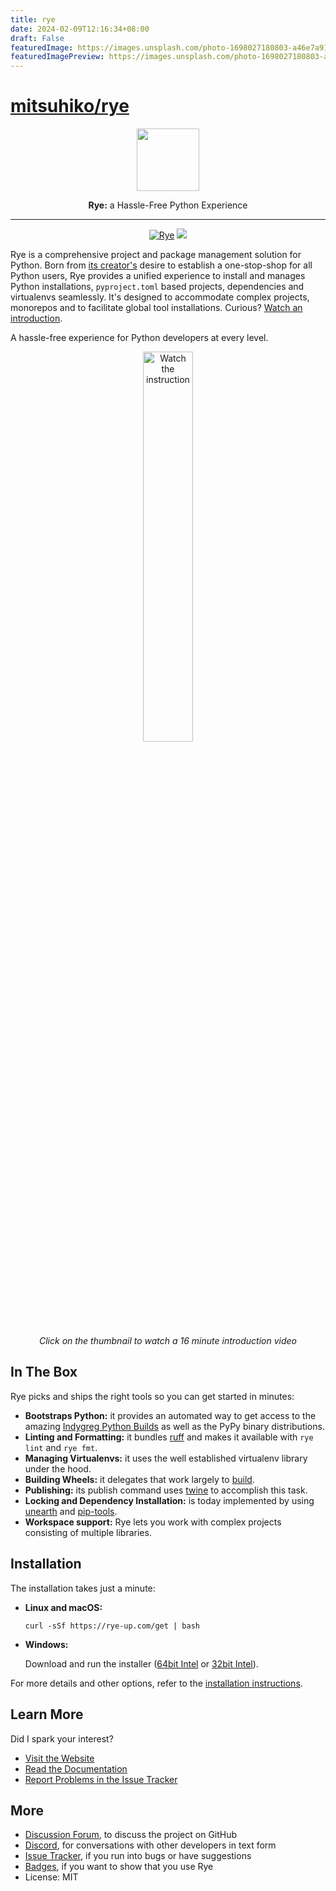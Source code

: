 ```yaml
---
title: rye
date: 2024-02-09T12:16:34+08:00
draft: False
featuredImage: https://images.unsplash.com/photo-1698027180803-a46e7a918c45?ixid=M3w0NjAwMjJ8MHwxfHJhbmRvbXx8fHx8fHx8fDE3MDc0NTIxMDF8&ixlib=rb-4.0.3
featuredImagePreview: https://images.unsplash.com/photo-1698027180803-a46e7a918c45?ixid=M3w0NjAwMjJ8MHwxfHJhbmRvbXx8fHx8fHx8fDE3MDc0NTIxMDF8&ixlib=rb-4.0.3
---
```


# [mitsuhiko/rye](https://github.com/mitsuhiko/rye)

<div align="center">
  <img src="docs/static/favicon.svg" width="100">
  <p><strong>Rye:</strong> a Hassle-Free Python Experience</p>
</div>

----
<div align="center">

[![Rye](https://img.shields.io/endpoint?url=https://raw.githubusercontent.com/mitsuhiko/rye/main/artwork/badge.json)](https://rye-up.com)
[![](https://dcbadge.vercel.app/api/server/drbkcdtSbg?style=flat)](https://discord.gg/drbkcdtSbg)

</div>

Rye is a comprehensive project and package management solution for Python.
Born from [its creator's](https://github.com/mitsuhiko) desire to establish a
one-stop-shop for all Python users, Rye provides a unified experience to install and manages Python
installations, `pyproject.toml` based projects, dependencies and virtualenvs
seamlessly.  It's designed to accommodate complex projects, monorepos and to
facilitate global tool installations.  Curious? [Watch an introduction](https://youtu.be/q99TYA7LnuA).

A hassle-free experience for Python developers at every level.

<div align="center">
  <a href="https://youtu.be/q99TYA7LnuA">
    <img src="https://img.youtube.com/vi/q99TYA7LnuA/hqdefault.jpg" alt="Watch the instruction" width="40%">
  </a>
  <p><em>Click on the thumbnail to watch a 16 minute introduction video</em></p>
</div>

## In The Box

Rye picks and ships the right tools so you can get started in minutes:

* **Bootstraps Python:** it provides an automated way to get access to the amazing [Indygreg Python Builds](https://github.com/indygreg/python-build-standalone/) as well as the PyPy binary distributions.
* **Linting and Formatting:** it bundles [ruff](https://github.com/astral-sh/ruff) and makes it available with `rye lint` and `rye fmt`.
* **Managing Virtualenvs:** it uses the well established virtualenv library under the hood.
* **Building Wheels:** it delegates that work largely to [build](https://pypi.org/project/build/).
* **Publishing:** its publish command uses [twine](https://pypi.org/project/twine/) to accomplish this task.
* **Locking and Dependency Installation:** is today implemented by using [unearth](https://pypi.org/project/unearth/) and [pip-tools](https://github.com/jazzband/pip-tools/).
* **Workspace support:** Rye lets you work with complex projects consisting
  of multiple libraries.

## Installation

The installation takes just a minute:

* **Linux and macOS:**

    ```
    curl -sSf https://rye-up.com/get | bash
    ```

* **Windows:**

    Download and run the installer ([64bit Intel](https://github.com/mitsuhiko/rye/releases/latest/download/rye-x86_64-windows.exe) or [32bit Intel](https://github.com/mitsuhiko/rye/releases/latest/download/rye-x86-windows.exe)).

For more details and other options, refer to the [installation instructions](https://rye-up.com/guide/installation/).

## Learn More

Did I spark your interest?

* [Visit the Website](https://rye-up.com/)
* [Read the Documentation](https://rye-up.com/guide/)
* [Report Problems in the Issue Tracker](https://github.com/mitsuhiko/rye/issues)

## More

* [Discussion Forum](https://github.com/mitsuhiko/rye/discussions), to discuss the project
  on GitHub
* [Discord](https://discord.gg/drbkcdtSbg), for conversations with other developers in text form
* [Issue Tracker](https://github.com/mitsuhiko/rye/issues), if you run into bugs or have suggestions
* [Badges](https://rye-up.com/community/#badges), if you want to show that you use Rye
* License: MIT
